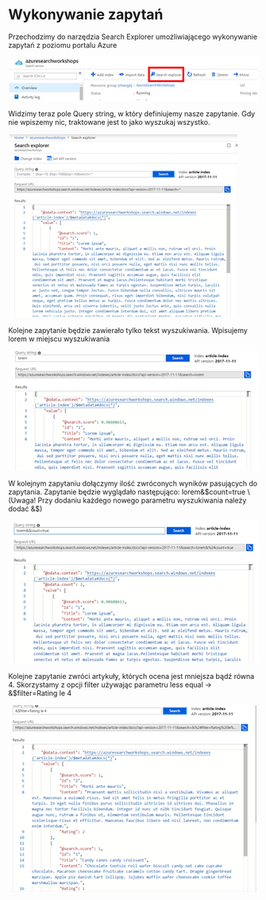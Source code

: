# Wykonywanie zapytań

Przechodzimy do narzędzia Search Explorer umożliwiającego wykonywanie zapytań z poziomu portalu Azure

![](../../.gitbook/assets/image%20%2883%29.png)

Widzimy teraz pole Query string, w który definiujemy nasze zapytanie. Gdy nie wpiszemy nic, traktowane jest to jako wyszukaj wszystko.

![](../../.gitbook/assets/image%20%2894%29.png)

Kolejne zapytanie będzie zawierało tylko tekst wyszukiwania. Wpisujemy lorem w miejscu wyszukiwania

![](../../.gitbook/assets/image%20%2867%29.png)

W kolejnym zapytaniu dołączymy ilość zwróconych wyników pasujących do zapytania. Zapytanie będzie wyglądało następująco: lorem&$count=true \(Uwaga! Przy dodaniu każdego nowego parametru wyszukiwania należy dodać &$\)

![](../../.gitbook/assets/image%20%286%29.png)

Kolejne zapytanie zwróci artykuły, których ocena jest mniejsza bądź równa 4. Skorzystamy z opcji filter używając parametru less equal -&gt; &$filter=Rating le 4

![](../../.gitbook/assets/image%20%2828%29.png)

